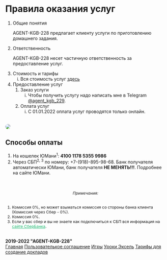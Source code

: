  <h1>Правила оказания услуг</h1>
<ol>
<li>Общие понятия
<p>AGENT-KGB-228 предлагает клиенту услуги по приготовлению домашнего задания.</p>
</li>
<li>Ответственность
<p>AGENT-KGB-228 несет частичную ответственность за предоставление услуг. </p>
</li>
<li> Стоимость и тарифы
 <ol type="i">
<li>Вся стоимость услуг <a href="/pay/tarifs/" style="margin: 0%; padding: 0%; ">здесь</a></li>
</ol>
</li>
<li> Предоставление услуг
<ol>
<li> Заказ услуги
<ol type="i">
<li>Чтобы получить услугу надо написать мне в Telegram <a href="https://t.me/agent_kgb_229" target="_blank" style="margin: 0%; padding: 0%;" target="_blank">@agent_kgb_229</a>. </li>
</ol>
</li>
<li>Оплата услуг
<ol type="i">
<li>С 01.01.2022 оплата услуг проводятся только онлайн.</li>
</ol>
</ol>
</li>
</ol>
            <br>
            <img src="https://agent-kgb-228.github.io/X6gj2Q_seKo.jpg" style="border-radius: 10px;">
            <br>
   <h2 id="Способы оплаты">Способы оплаты</h2>
            <ol>
                <li>На кошелек ЮМани<sup>1</sup>: <b><a href="https://yoomoney.ru/to/4100117853559986"
                            style="margin: 0%; padding: 0%;  text-decoration: none;">4100 1178 5355 9986</a></b> </li>
                <li>Через СБП<sup>2, 3</sup> по номеру: +7-(918)-895-98-68. Банк получателя автоматически ЮМани, банк
                    получателя
                    <b>НЕ МЕНЯТЬ!!!</b>. Подробнее <a target="_blank" href="https://yoomoney.ru/page?id=536036"
                        style="margin: 0%; padding: 0%; text-decoration: none;">на
                        сайте ЮМани</a>.
                </li>
            </ol>
            <br>
            <div style="text-align: left; font-size: 1.4ch;">
                <h6 style="text-align: center;">Примечания:</h6>
                <ol>
                    <li>Комиссия 0%, но может взыматься комиссия со стороны банка клиента (Комиссия через Сбер - 0%).
                    </li>
                    <li>Комиссия 0%.</li>
                    <li>Если у вас сбер и вы не знаете как подключиться к СБП вся информация на <a target="_blank"
                            href="https://www.sberbank.ru/ru/person/remittance/sbp"
                            style="margin: 0%; padding: 0%; color: #21BA72;">
                            сайте СберБанка</a>. </li>
                </ol>
            </div>
            <br>
<footer>
 <b>2019-2022 "AGENT-KGB-228"</b> 
            <div class="re">
                <a href="/">Главная</a> 
              <a href="/privacy/">Пользователькое соглашение</a> 
                <a href="https://games.ru-stalin-ussr.ru/">Игры</a> 
              <a href="https://www.ru-stalin-ussr.ru/uroks/">Уроки Эксель</a>
                <a href="/pay/">Тарифы для создание докладов</a>
            </div>
        
</footer>
